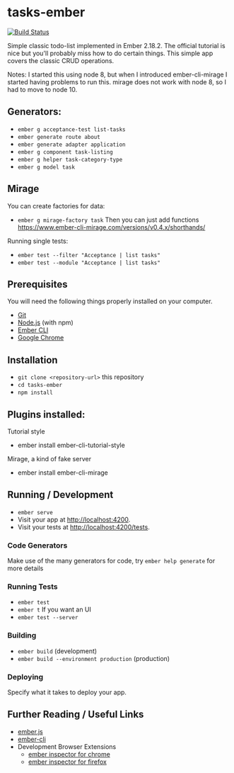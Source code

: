 # tasks-ember

[![Build Status](https://travis-ci.com/pxai/ember2-tasks.svg?token=arqgKqUXMMcY8kTPhsyy&branch=master)](https://travis-ci.com/pxai/ember2-tasks)

Simple classic todo-list implemented in Ember 2.18.2. The official tutorial is nice but you'll probably miss how
to do certain things. This simple app covers the classic CRUD operations.

Notes: I started this using node 8, but when I introduced ember-cli-mirage I started having problems to run this.
mirage does not work with node 8, so I had to move to node 10.

## Generators:

* `ember g acceptance-test list-tasks`
* `ember generate route about`
* `ember generate adapter application`
* `ember g component task-listing`
* `ember g helper task-category-type`
* `ember g model task`

## Mirage

You can create factories for data:

* `ember g mirage-factory task`
Then you can just add functions
https://www.ember-cli-mirage.com/versions/v0.4.x/shorthands/

Running single tests:
* `ember test --filter "Acceptance | list tasks"`
* `ember test --module "Acceptance | list tasks"`

## Prerequisites

You will need the following things properly installed on your computer.

* [Git](https://git-scm.com/)
* [Node.js](https://nodejs.org/) (with npm)
* [Ember CLI](https://ember-cli.com/)
* [Google Chrome](https://google.com/chrome/)

## Installation

* `git clone <repository-url>` this repository
* `cd tasks-ember`
* `npm install`

## Plugins installed:

Tutorial style
* ember install ember-cli-tutorial-style

Mirage, a kind of fake server
* ember install ember-cli-mirage

## Running / Development

* `ember serve`
* Visit your app at [http://localhost:4200](http://localhost:4200).
* Visit your tests at [http://localhost:4200/tests](http://localhost:4200/tests).

### Code Generators

Make use of the many generators for code, try `ember help generate` for more details

### Running Tests

* `ember test`
* `ember t`
If you want an UI
* `ember test --server`  

### Building

* `ember build` (development)
* `ember build --environment production` (production)

### Deploying

Specify what it takes to deploy your app.

## Further Reading / Useful Links

* [ember.js](https://emberjs.com/)
* [ember-cli](https://ember-cli.com/)
* Development Browser Extensions
  * [ember inspector for chrome](https://chrome.google.com/webstore/detail/ember-inspector/bmdblncegkenkacieihfhpjfppoconhi)
  * [ember inspector for firefox](https://addons.mozilla.org/en-US/firefox/addon/ember-inspector/)

